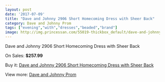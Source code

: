 ```yaml
---
layout: post
date: '2017-07-09'
title: "Dave and Johnny 2906 Short Homecoming Dress with Sheer Back"
category: Dave and Johnny Prom
tags: ["evening","with","dresses","beaded","brand"]
image: http://img.princessan.com/55019-thickbox_default/dave-and-johnny-2906-short-homecoming-dress-with-sheer-back.jpg
---
```

Dave and Johnny 2906 Short Homecoming Dress with Sheer Back

On Sales: **$257.99**
<a href="https://www.princessan.com/en/dave-and-johnny-prom/24746-dave-and-johnny-2906-short-homecoming-dress-with-sheer-back.html"><amp-img layout="responsive" width="600" height="600" src="//img.princessan.com/55019-thickbox_default/dave-and-johnny-2906-short-homecoming-dress-with-sheer-back.jpg" alt="Dave and Johnny 2906 Short Homecoming Dress with Sheer Back 0" /></a>
<a href="https://www.princessan.com/en/dave-and-johnny-prom/24746-dave-and-johnny-2906-short-homecoming-dress-with-sheer-back.html"><amp-img layout="responsive" width="600" height="600" src="//img.princessan.com/55020-thickbox_default/dave-and-johnny-2906-short-homecoming-dress-with-sheer-back.jpg" alt="Dave and Johnny 2906 Short Homecoming Dress with Sheer Back 1" /></a>

Buy it: [Dave and Johnny 2906 Short Homecoming Dress with Sheer Back](https://www.princessan.com/en/dave-and-johnny-prom/24746-dave-and-johnny-2906-short-homecoming-dress-with-sheer-back.html "Dave and Johnny 2906 Short Homecoming Dress with Sheer Back")

View more: [Dave and Johnny Prom](https://www.princessan.com/en/181-dave-and-johnny-prom "Dave and Johnny Prom")